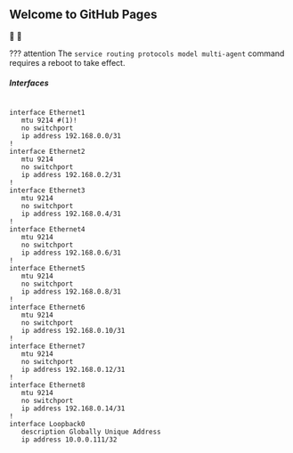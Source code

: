 ## Welcome to GitHub Pages

🥶 🥶

??? attention
    The `service routing protocols model multi-agent` command requires a reboot to take effect.

##### Interfaces
```

interface Ethernet1
   mtu 9214 #(1)!
   no switchport
   ip address 192.168.0.0/31
!
interface Ethernet2
   mtu 9214
   no switchport
   ip address 192.168.0.2/31
!
interface Ethernet3
   mtu 9214
   no switchport
   ip address 192.168.0.4/31
!
interface Ethernet4
   mtu 9214
   no switchport
   ip address 192.168.0.6/31
!
interface Ethernet5
   mtu 9214
   no switchport
   ip address 192.168.0.8/31
!
interface Ethernet6
   mtu 9214
   no switchport
   ip address 192.168.0.10/31
!
interface Ethernet7
   mtu 9214
   no switchport
   ip address 192.168.0.12/31
!
interface Ethernet8
   mtu 9214
   no switchport
   ip address 192.168.0.14/31
!
interface Loopback0
   description Globally Unique Address
   ip address 10.0.0.111/32
```
